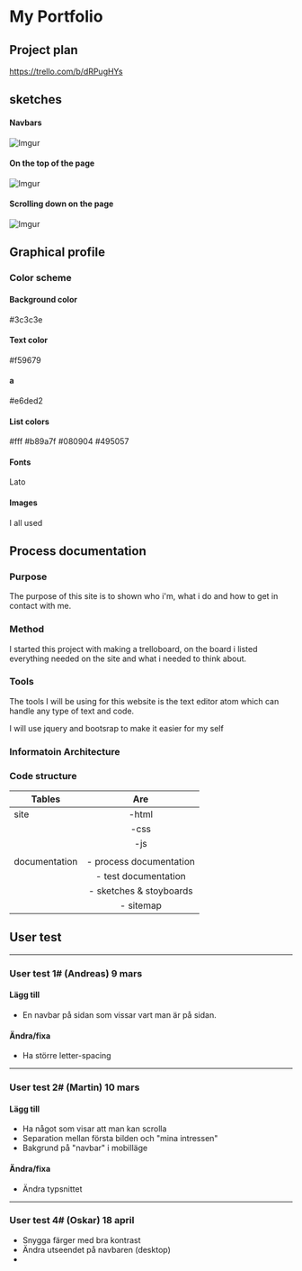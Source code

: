 # My Portfolio

## Project plan
https://trello.com/b/dRPugHYs

## sketches
#### Navbars
![Imgur](https://i.imgur.com/oBbqEuM.jpg)
#### On the top of the page

![Imgur](https://i.imgur.com/uHJkEnd.jpg)

#### Scrolling down on the page

![Imgur](https://i.imgur.com/5JUCFnC.jpg)

####

## Graphical profile
### Color scheme

#### Background color
#3c3c3e

#### Text color
#f59679

#### a
#e6ded2

#### List colors
#fff
#b89a7f
#080904
#495057

#### Fonts
Lato
#### Images
I all used
## Process documentation


### Purpose
The purpose of this site is to shown who i'm, what i do and how to get in contact with me.

### Method
I started this project with making a trelloboard, on the board i listed everything needed on the site and what i needed to think about.



### Tools
The tools I will be using for this website is the text editor atom which can handle any type of text and code.

I will use jquery and bootsrap to make it easier for my self
### Informatoin Architecture


### Code structure

| Tables        | Are           |
| ------------- |:-------------:|
| site          | -html         |
|               | -css          |
|               | -js           |
|               |               |
| documentation | - process documentation|
|               | - test documentation|
|               | - sketches & stoyboards|
|               | - sitemap|



## User test

---
### User test 1# (Andreas) 9 mars

#### Lägg till
* En navbar på sidan som vissar vart man är på sidan.

#### Ändra/fixa
* Ha större letter-spacing

---

### User test 2# (Martin) 10 mars

#### Lägg till
* Ha något som visar att man kan scrolla
* Separation mellan första bilden och "mina intressen"
* Bakgrund på "navbar" i mobilläge

#### Ändra/fixa
* Ändra typsnittet


---

### User test 4# (Oskar) 18 april
* Snygga färger med bra kontrast
* Ändra utseendet på navbaren (desktop)
*
